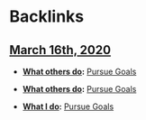 
# Backlinks
## [March 16th, 2020](<March 16th, 2020.md>)
- **[What others do](<What others do.md>):** [Pursue Goals](<Pursue Goals.md>)

- **[What others do](<What others do.md>):** [Pursue Goals](<Pursue Goals.md>)

- **[What I do](<What I do.md>):** [Pursue Goals](<Pursue Goals.md>)

